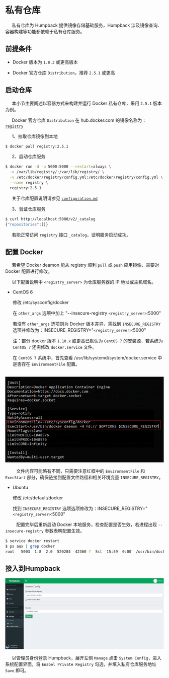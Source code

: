 # 私有仓库

&ensp;&ensp;&ensp;私有仓库为 Humpback 提供镜像存储基础服务，Humpback 涉及镜像查询、容器构建等功能都依赖于私有仓库服务。   

##  前提条件   

- Docker 版本为 `1.8.3` 或更高版本   

- Docker 官方仓库 `Distribution`，推荐 `2.5.1` 或更高   

##  启动仓库

&ensp;&ensp;&ensp;本小节主要阐述以容器方式来构建并运行 Docker 私有仓库，采用 `2.5.1` 版本为例。   

&ensp;&ensp;&ensp;Docker 官方仓库 `Distribution` 在 hub.docker.com 的镜像名称为：<a href="https://hub.docker.com/r/library/registry/">`registry` </a>

&ensp;&ensp;&ensp;1、拉取仓库镜像到本地

```bash
$ docker pull registry:2.5.1
```
&ensp;&ensp;&ensp;2、启动仓库服务   

```bash
$ docker run -d -p 5000:5000 --restart=always \
  -v /var/lib/registry/:/var/lib/registry/ \
  -v /etc/docker/registry/config.yml:/etc/docker/registry/config.yml \
  --name registry \
  registry:2.5.1
```
&ensp;&ensp;&ensp;关于仓库配置说明请参见 <a href="https://github.com/docker/distribution/blob/master/docs/configuration.md">`configuration.md` </a>

&ensp;&ensp;&ensp;3、验证仓库服务   

```bash
$ curl http://localhost:5000/v2/_catalog
{"repositories":[]}
```
&ensp;&ensp;&ensp;若能正常访问 `registry` 接口 `_catalog`，证明服务启动成功。 

##  配置 Docker   

&ensp;&ensp;&ensp;若希望 Docker deamon 能从 registry 顺利 `pull` 或 `push` 应用镜像，需要对 Docker 配置进行修改。    

&ensp;&ensp;&ensp;以下配置说明中 `<registry_server>` 为仓库服务器的 IP 地址或主机域名。   

- CentOS 6   

  修改 /etc/sysconfig/docker   

  在 `other_args` 选项中加上 "--insecure-registry `<registry_server>`:5000"

  若没有 `other_args` 选项则为 Docker 版本差异，需找到 `INSECURE_REGISTRY` 选项并修改为：INSECURE_REGISTRY="`<registry_server>`:5000"  

  注：部分 docker 版本 `1.10.x` 或更高已默认为 `CentOS 7` 的安装源，若系统为 `CentOS 7` 还需修改 `docker.service` 文件。   

  在 `CentOS 7` 系统中，首先查看 /usr/lib/systemd/system/docker.service 中是否存在 `EnvironmentFile` 配置。

&ensp;&ensp;&ensp;&ensp;&ensp;![C6配置](./_media/centos7_docker_etc.jpg)   
  
&ensp;&ensp;&ensp;&ensp;&ensp;文件内容可能略有不同，只需要注意红框中的 `EnvironmentFile` 和 `ExecStart` 部分，确保链接到配置文件路径和相关环境变量 `INSECURE_REGISTRY`。

- Ubuntu

  修改 /etc/default/docker

  找到 `INSECURE_REGISTRY` 选项选项修改为：INSECURE_REGISTRY="`<registry_server>`:5000"

&ensp;&ensp;&ensp;&ensp;&ensp;配置完毕后重新启动 Docker 本地服务，检查配置是否生效，若进程出现 `--insecure-registry` 参数表明配置生效。

```bash
$ service docker restart
$ ps aux | grep docker
root   5003  1.8  2.0  520284  42360 ?  Ssl  15:59  0:00  /usr/bin/dockerd -H fd:// --insecure-registry 192.168.0.10:5000
```

##  接入到Humpback

![C6配置](./_media/system_config.png)    

&ensp;&ensp;&ensp;以管理员身份登录 Humpback，展开左侧 `Manage` 点击 `System Config`，进入系统配置界面，将 `Enabel Private Registry` 勾选，并填入私有仓库服务地址 `Save` 即可。    
